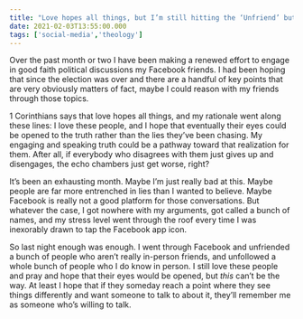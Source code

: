 ```yaml
---
title: "Love hopes all things, but I’m still hitting the ‘Unfriend’ button"
date: 2021-02-03T13:55:00.000
tags: ['social-media','theology']
---
```


Over the past month or two I have been making a renewed effort to engage in good faith political discussions my Facebook friends. I had been hoping that since the election was over and there are a handful of key points that are very obviously matters of fact, maybe I could reason with my friends through those topics.

1 Corinthians says that love hopes all things, and my rationale went along these lines: I love these people, and I hope that eventually their eyes could be opened to the truth rather than the lies they’ve been chasing. My engaging and speaking truth could be a pathway toward that realization for them. After all, if everybody who disagrees with them just gives up and disengages, the echo chambers just get worse, right?

It’s been an exhausting month. Maybe I’m just really bad at this. Maybe people are far more entrenched in lies than I wanted to believe. Maybe Facebook is really not a good platform for those conversations. But whatever the case, I got nowhere with my arguments, got called a bunch of names, and my stress level went through the roof every time I was inexorably drawn to tap the Facebook app icon.

So last night enough was enough. I went through Facebook and unfriended a bunch of people who aren’t really in-person friends, and unfollowed a whole bunch of people who I do know in person. I still love these people and pray and hope that their eyes would be opened, but _this_ can’t be the way. At least I hope that if they someday reach a point where they see things differently and want someone to talk to about it, they’ll remember me as someone who’s willing to talk.
